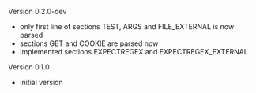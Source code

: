 Version 0.2.0-dev
- only first line of sections TEST, ARGS and FILE_EXTERNAL is now parsed
- sections GET and COOKIE are parsed now
- implemented sections EXPECTREGEX and EXPECTREGEX_EXTERNAL

Version 0.1.0
- initial version
